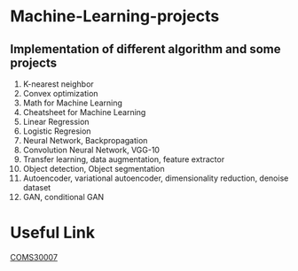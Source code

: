 # Machine-Learning-projects

## Implementation of different algorithm and some projects

1. K-nearest neighbor
2. Convex optimization
3. Math for Machine Learning
4. Cheatsheet for Machine Learning
5. Linear Regression
6. Logistic Regresion
8. Neural Network, Backpropagation
9. Convolution Neural Network, VGG-10
10. Transfer learning, data augmentation, feature extractor
11. Object detection, Object segmentation
12. Autoencoder, variational autoencoder, dimensionality reduction, denoise dataset
13. GAN, conditional GAN

# Useful Link

[COMS30007](https://github.com/carlhenrikek/COMS30007) 
